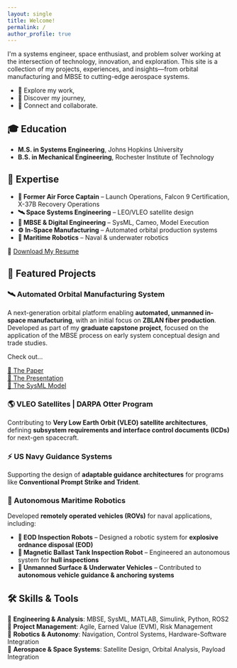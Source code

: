 ```yaml
---
layout: single
title: Welcome! 
permalink: /
author_profile: true
---
```

I'm a systems engineer, space enthusiast, and problem solver working at the intersection of technology, innovation, and exploration. This site is a collection of my projects, experiences, and insights—from orbital manufacturing and MBSE to cutting-edge aerospace systems.

- 🔭 Explore my work,
- 🌌 Discover my journey,
- 📡 Connect and collaborate.

## **🎓 Education**
- **M.S. in Systems Engineering**, Johns Hopkins University  
- **B.S. in Mechanical Engineering**, Rochester Institute of Technology  

## **🚀 Expertise**
- **🦅 Former Air Force Captain** – Launch Operations, Falcon 9 Certification, X-37B Recovery Operations 
- **🛰️ Space Systems Engineering** – LEO/VLEO satellite design  
- **🔄 MBSE & Digital Engineering** – SysML, Cameo, Model Execution  
- **⚙️ In-Space Manufacturing** – Automated orbital production systems  
- **🤖 Maritime Robotics** – Naval & underwater robotics  

📂 [Download My Resume](docs/B.Grimsley_resume.pdf)

## **🔬 Featured Projects**
### **🛰️ Automated Orbital Manufacturing System**
A next-generation orbital platform enabling **automated, unmanned in-space manufacturing**, with an initial focus on **ZBLAN fiber production**. Developed as part of my **graduate capstone project**, focused on the application of the MBSE process on early system conceptual design and trade studies.

Check out...

[🔗 The Paper](docs/AOMS_Final_Report.pdf)  
[🔗 The Presentation](docs/AOMS_Presentation.pdf)     
[🔗 The SysML Model](https://bsullgrim.github.io/AOMS/AOMS.html) 

### **🌎 VLEO Satellites | DARPA Otter Program**
Contributing to **Very Low Earth Orbit (VLEO) satellite architectures**, defining **subsystem requirements and interface control documents (ICDs)** for next-gen spacecraft.

### **⚡ US Navy Guidance Systems**
Supporting the design of **adaptable guidance architectures** for programs like **Conventional Prompt Strike and Trident**.

### **🌊 Autonomous Maritime Robotics**
Developed **remotely operated vehicles (ROVs)** for naval applications, including:  
- **🔧 EOD Inspection Robots** – Designed a robotic system for **explosive ordnance disposal (EOD)**  
- **🦾 Magnetic Ballast Tank Inspection Robot** – Engineered an autonomous system for **hull inspections**  
- **🚢 Unmanned Surface & Underwater Vehicles** – Contributed to **autonomous vehicle guidance & anchoring systems**  

## 🛠️ Skills & Tools  
📌 **Engineering & Analysis**: MBSE, SysML, MATLAB, Simulink, Python, ROS2  
📌 **Project Management**: Agile, Earned Value (EVM), Risk Management  
📌 **Robotics & Autonomy**: Navigation, Control Systems, Hardware-Software Integration  
📌 **Aerospace & Space Systems**: Satellite Design, Orbital Analysis, Payload Integration  